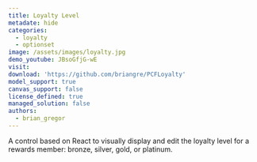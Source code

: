```yaml
---
title: Loyalty Level
metadate: hide
categories:
  - loyalty
  - optionset
image: /assets/images/loyalty.jpg
demo_youtube: JBsoGfjG-wE
visit: 
download: 'https://github.com/briangre/PCFLoyalty'
model_support: true
canvas_support: false
license_defined: true
managed_solution: false
authors:
  - brian_gregor
---
```

A control based on React to visually display and edit the loyalty level for a rewards member: bronze, silver, gold, or platinum.
